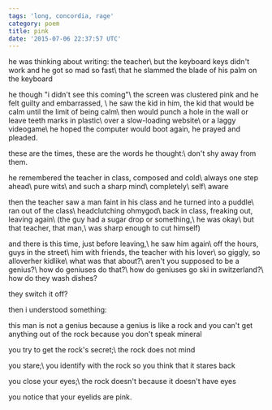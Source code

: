 ```yaml
---
tags: 'long, concordia, rage'
category: poem
title: pink
date: '2015-07-06 22:37:57 UTC'
---
```


he was thinking about writing: the teacher\\
but the keyboard keys didn't work and he got so mad so fast\\
that he slammed the blade of his palm on the keyboard

he though "i didn't see this coming"\\
the screen was clustered pink and he felt guilty and embarrassed, \\
he saw the kid in him, the kid that would be calm until the limit of being
calm\\
then would punch a hole in the wall or leave teeth marks in plastic\\
over a slow-loading website\\
or a laggy videogame\\
he hoped the computer would boot again, he prayed and pleaded.

these are the times, these are the words he thought:\\
don't shy away from them.

he remembered the teacher in class, composed and cold\\
always one step ahead\\
pure wits\\
and such a sharp mind\\
completely\\
self\\
aware

then the teacher saw a man faint in his class and he turned into a
puddle\\
ran out of the class\\
headclutching ohmygod\\
back in class, freaking out, leaving again\\
(the guy had a sugar drop or something,\\
he was okay\\
but that teacher, that man,\\
was sharp enough to cut himself)

and there is this time, just before leaving,\\
he saw him again\\
off the hours, guys in the street\\
him with friends, the teacher with his lover\\
so giggly, so alloverher kidlike\\
what was that about?\\
aren't you supposed to be a genius?\\
how do geniuses do that?\\
how do geniuses go ski in switzerland?\\
how do they wash dishes?

they switch it off?

then i understood something:

this man is not a genius because a genius is like a rock and you can't get
anything out of the rock because you don't speak mineral

you try to get the rock's secret;\\
the rock does not mind

you stare;\\
you identify with the rock so you think that it stares back

you close your eyes;\\
the rock doesn't because it doesn't have eyes

you notice that your eyelids are pink.
